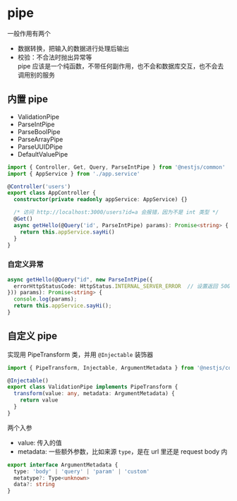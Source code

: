 # pipe

一般作用有两个

- 数据转换，把输入的数据进行处理后输出
- 校验：不合法时抛出异常等  
  pipe 应该是一个纯函数，不带任何副作用，也不会和数据库交互，也不会去调用别的服务

## 内置 pipe

- ValidationPipe
- ParseIntPipe
- ParseBoolPipe
- ParseArrayPipe
- ParseUUIDPipe
- DefaultValuePipe

```ts
import { Controller, Get, Query, ParseIntPipe } from '@nestjs/common'
import { AppService } from './app.service'

@Controller('users')
export class AppController {
  constructor(private readonly appService: AppService) {}

  /* 访问 http://localhost:3000/users?id=a 会报错，因为不是 int 类型 */
  @Get()
  async getHello(@Query('id', ParseIntPipe) params): Promise<string> {
    return this.appService.sayHi()
  }
}
```

### 自定义异常

```ts
async getHello(@Query("id", new ParseIntPipe({
  errorHttpStatusCode: HttpStatus.INTERNAL_SERVER_ERROR  // 设置返回 500 报错
})) params): Promise<string> {
  console.log(params);
  return this.appService.sayHi();
}
```

## 自定义 pipe

实现用 PipeTransform 类，并用 `@Injectable` 装饰器

```ts
import { PipeTransform, Injectable, ArgumentMetadata } from '@nestjs/common'

@Injectable()
export class ValidationPipe implements PipeTransform {
  transform(value: any, metadata: ArgumentMetadata) {
    return value
  }
}
```

两个入参

- value: 传入的值
- metadata: 一些额外参数，比如来源 `type`，是在 url 里还是 request body 内

```ts
export interface ArgumentMetadata {
  type: 'body' | 'query' | 'param' | 'custom'
  metatype?: Type<unknown>
  data?: string
}
```
